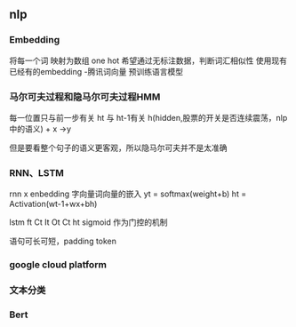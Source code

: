 ## nlp
### Embedding
将每一个词 映射为数组
one hot 
希望通过无标注数据，判断词汇相似性
使用现有已经有的embedding -腾讯词向量
预训练语言模型

### 马尔可夫过程和隐马尔可夫过程HMM
每一位置只与前一步有关 ht 与 ht-1有关
h(hidden,股票的开关是否连续震荡，nlp中的语义) + x ->y


但是要看整个句子的语义更客观，所以隐马尔可夫并不是太准确

### RNN、LSTM
rnn
x enbedding 字向量词向量的嵌入
yt = softmax(weight+b)
ht = Activation(wt-1+wx+bh)

lstm
ft Ct It Ot 
Ct
ht
sigmoid 作为门控的机制

语句可长可短，padding token

### google cloud platform



### 文本分类


### Bert